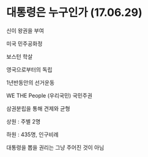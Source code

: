 # 대통령은 누구인가 (17.06.29)

신이 왕권을 부여

미국 민주공화정

보스턴 학살 

영국으로부터의 독립



1년반동안의 선거운동 

WE THE People (우리국민) 국민주권 

삼권분립을 통해 견제와 균형

상원 : 주별 2명

하원 : 435명, 인구비례

대통령을 뽑을 권리는 그냥 주어진 것이 아님